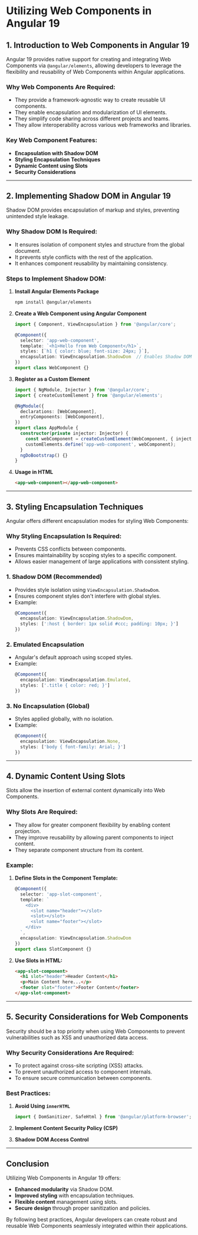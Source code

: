# Utilizing Web Components in Angular 19

## 1. Introduction to Web Components in Angular 19
Angular 19 provides native support for creating and integrating Web Components via `@angular/elements`, allowing developers to leverage the flexibility and reusability of Web Components within Angular applications.

### Why Web Components Are Required:
- They provide a framework-agnostic way to create reusable UI components.
- They enable encapsulation and modularization of UI elements.
- They simplify code sharing across different projects and teams.
- They allow interoperability across various web frameworks and libraries.

### Key Web Component Features:
- **Encapsulation with Shadow DOM**
- **Styling Encapsulation Techniques**
- **Dynamic Content using Slots**
- **Security Considerations**

---

## 2. Implementing Shadow DOM in Angular 19
Shadow DOM provides encapsulation of markup and styles, preventing unintended style leakage.

### Why Shadow DOM Is Required:
- It ensures isolation of component styles and structure from the global document.
- It prevents style conflicts with the rest of the application.
- It enhances component reusability by maintaining consistency.

### Steps to Implement Shadow DOM:

1. **Install Angular Elements Package**
   ```bash
   npm install @angular/elements
   ```

2. **Create a Web Component using Angular Component**
   ```typescript
   import { Component, ViewEncapsulation } from '@angular/core';

   @Component({
     selector: 'app-web-component',
     template: `<h1>Hello from Web Component</h1>`,
     styles: [`h1 { color: blue; font-size: 24px; }`],
     encapsulation: ViewEncapsulation.ShadowDom  // Enables Shadow DOM
   })
   export class WebComponent {}
   ```

3. **Register as a Custom Element**
   ```typescript
   import { NgModule, Injector } from '@angular/core';
   import { createCustomElement } from '@angular/elements';

   @NgModule({
     declarations: [WebComponent],
     entryComponents: [WebComponent],
   })
   export class AppModule {
     constructor(private injector: Injector) {
       const webComponent = createCustomElement(WebComponent, { injector });
       customElements.define('app-web-component', webComponent);
     }
     ngDoBootstrap() {}
   }
   ```

4. **Usage in HTML**
   ```html
   <app-web-component></app-web-component>
   ```

---

## 3. Styling Encapsulation Techniques
Angular offers different encapsulation modes for styling Web Components:

### Why Styling Encapsulation Is Required:
- Prevents CSS conflicts between components.
- Ensures maintainability by scoping styles to a specific component.
- Allows easier management of large applications with consistent styling.

### 1. Shadow DOM (Recommended)
- Provides style isolation using `ViewEncapsulation.ShadowDom`.
- Ensures component styles don't interfere with global styles.
- Example:
  ```typescript
  @Component({
    encapsulation: ViewEncapsulation.ShadowDom,
    styles: [':host { border: 1px solid #ccc; padding: 10px; }']
  })
  ```

### 2. Emulated Encapsulation
- Angular's default approach using scoped styles.
- Example:
  ```typescript
  @Component({
    encapsulation: ViewEncapsulation.Emulated,
    styles: ['.title { color: red; }']
  })
  ```

### 3. No Encapsulation (Global)
- Styles applied globally, with no isolation.
- Example:
  ```typescript
  @Component({
    encapsulation: ViewEncapsulation.None,
    styles: ['body { font-family: Arial; }']
  })
  ```

---

## 4. Dynamic Content Using Slots
Slots allow the insertion of external content dynamically into Web Components.

### Why Slots Are Required:
- They allow for greater component flexibility by enabling content projection.
- They improve reusability by allowing parent components to inject content.
- They separate component structure from its content.

### Example:

1. **Define Slots in the Component Template:**
   ```typescript
   @Component({
     selector: 'app-slot-component',
     template: `
       <div>
         <slot name="header"></slot>
         <slot></slot>
         <slot name="footer"></slot>
       </div>
     `,
     encapsulation: ViewEncapsulation.ShadowDom
   })
   export class SlotComponent {}
   ```

2. **Use Slots in HTML:**
   ```html
   <app-slot-component>
     <h1 slot="header">Header Content</h1>
     <p>Main Content here...</p>
     <footer slot="footer">Footer Content</footer>
   </app-slot-component>
   ```

---

## 5. Security Considerations for Web Components
Security should be a top priority when using Web Components to prevent vulnerabilities such as XSS and unauthorized data access.

### Why Security Considerations Are Required:
- To protect against cross-site scripting (XSS) attacks.
- To prevent unauthorized access to component internals.
- To ensure secure communication between components.

### Best Practices:

1. **Avoid Using `innerHTML`**
   ```typescript
   import { DomSanitizer, SafeHtml } from '@angular/platform-browser';
   ```

2. **Implement Content Security Policy (CSP)**

3. **Shadow DOM Access Control**

---

## Conclusion
Utilizing Web Components in Angular 19 offers:
- **Enhanced modularity** via Shadow DOM.
- **Improved styling** with encapsulation techniques.
- **Flexible content** management using slots.
- **Secure design** through proper sanitization and policies.

By following best practices, Angular developers can create robust and reusable Web Components seamlessly integrated within their applications.


